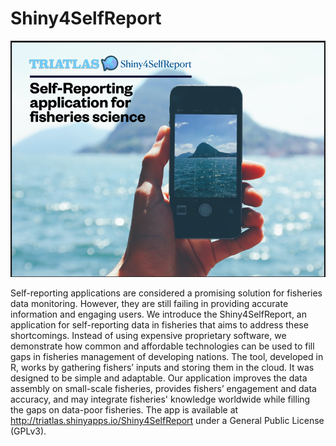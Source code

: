 # Shiny4SelfReport


![](Fig.png)

Self-reporting applications are considered a promising solution for fisheries data monitoring. However, they are still failing in providing accurate information and engaging users. We introduce the Shiny4SelfReport, an application for self-reporting data in fisheries that aims to address these shortcomings. Instead of using expensive proprietary software, we demonstrate how common and affordable technologies can be used to fill gaps in fisheries management of developing nations. The tool, developed in R, works by gathering fishers’ inputs and storing them in the cloud. It was designed to be simple and adaptable. Our application improves the data assembly on small-scale fisheries, provides fishers’ engagement and data accuracy, and may integrate fisheries' knowledge worldwide while filling the gaps on data-poor fisheries. The app is available at http://triatlas.shinyapps.io/Shiny4SelfReport under a General Public License (GPLv3).


